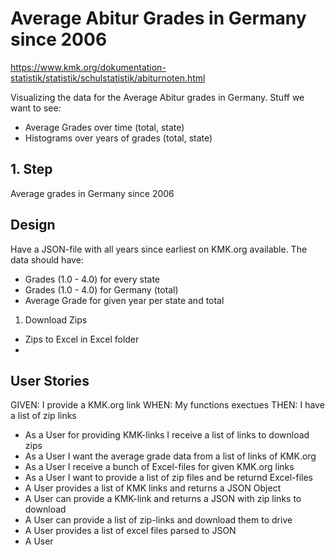 # Average Abitur Grades in Germany since 2006
https://www.kmk.org/dokumentation-statistik/statistik/schulstatistik/abiturnoten.html

Visualizing the data for the Average Abitur grades in Germany.
Stuff we want to see:
- Average Grades over time (total, state)
- Histograms over years of grades (total, state)



## 1. Step
Average grades in Germany since 2006

## Design
Have a JSON-file with all years since earliest on KMK.org available.
The data should have:
- Grades (1.0 - 4.0) for every state
- Grades (1.0 - 4.0) for Germany (total)
- Average Grade for given year per state and total



1. Download Zips
- Zips to Excel in Excel folder
-



## User Stories
GIVEN: I provide a KMK.org link
WHEN: My functions exectues
THEN: I have a list of zip links
- As a User for providing KMK-links I receive a list of links to download zips
- As a User I want the average grade data from a list of links of KMK.org
- As a User I receive a bunch of Excel-files for given KMK.org links
- As a User I want to provide a list of zip files and be returnd Excel-files
- A User provides a list of KMK links and returns a JSON Object
- A User can provide a KMK-link and returns a JSON with zip links to download
- A User can provide a list of zip-links and download them to drive
- A User provides a list of excel files parsed to JSON
- A User